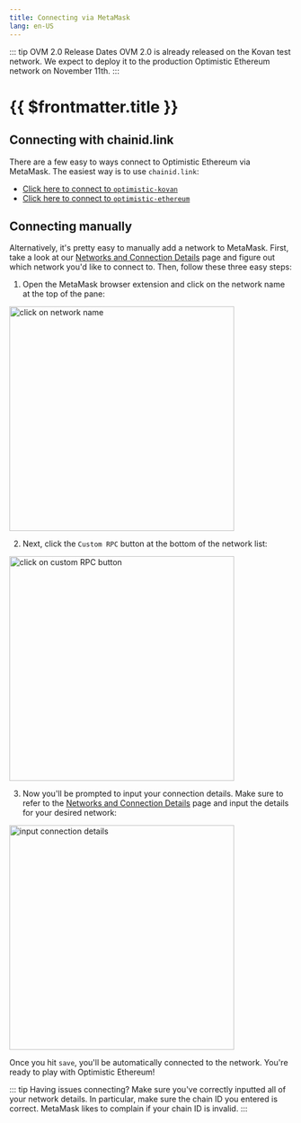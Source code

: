 ```yaml
---
title: Connecting via MetaMask
lang: en-US
---
```


<script>
  location.href="https://intercom.help/optimism/en/articles/5704973-connecting-your-wallet-to-optimistic-ethereum"
</script>


::: tip OVM 2.0 Release Dates
OVM 2.0 is already released on the Kovan test network.
We expect to deploy it to the production Optimistic Ethereum network on November 11th.
:::

# {{ $frontmatter.title }}

## Connecting with chainid.link

There are a few easy to ways connect to Optimistic Ethereum via MetaMask.
The easiest way is to use `chainid.link`:

* [Click here to connect to `optimistic-kovan`](https://chainid.link?network=optimism-kovan)
* [Click here to connect to `optimistic-ethereum`](https://chainid.link?network=optimism)

## Connecting manually

Alternatively, it's pretty easy to manually add a network to MetaMask.
First, take a look at our [Networks and Connection Details](../infra/networks) page and figure out which network you'd like to connect to.
Then, follow these three easy steps:

1. Open the MetaMask browser extension and click on the network name at the top of the pane:

<img src="../../assets/docs/developers/metamask/1.png" alt="click on network name" width="400"/>

2. Next, click the `Custom RPC` button at the bottom of the network list:

<img src="../../assets/docs/developers/metamask/2.png" alt="click on custom RPC button" width="400"/>

3. Now you'll be prompted to input your connection details. Make sure to refer to the [Networks and Connection Details](../infra/networks) page and input the details for your desired network:

<img src="../../assets/docs/developers/metamask/3.png" alt="input connection details" width="400"/>

Once you hit `save`, you'll be automatically connected to the network.
You're ready to play with Optimistic Ethereum! 

::: tip Having issues connecting?
Make sure you've correctly inputted all of your network details.
In particular, make sure the chain ID you entered is correct.
MetaMask likes to complain if your chain ID is invalid.
:::
